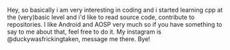 Hey, so basically i am very interesting in coding and i started learning cpp at the (very)basic level and i'd like to read source code, contribute to repositories.
I like Android and AOSP very much so if you have something to say to me about that, feel free to do it.
My instagram is @duckywasfrickingtaken, message me there.
Bye!
